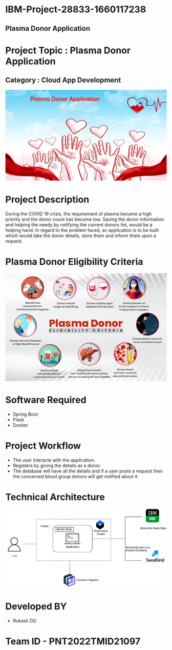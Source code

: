 # IBM-Project-28833-1660117238
## Plasma Donor Application
# Project Topic  : Plasma Donor Application
## Category : Cloud App Development

 ![image](https://github.com/RukashDG/Plasma-Donor-Application/blob/main/Images/plasma_donor_img.jpg)
 
 # Project Description
During the COVID 19 crisis, the requirement of plasma became a high priority and the donor count has become low. Saving the donor information and helping the needy by notifying the current donors list, would be a helping hand. In regard to the problem faced, an application is to be built which would take the donor details, store them and inform them upon a request.

 # Plasma Donor Eligibility Criteria
 ![image](https://github.com/RukashDG/Plasma-Donor-Application/blob/main/Images/Plasma%20Criteria.jfif)
 
# Software Required
 - Spring Boot
 - Flask
 - Docker
 
 # Project Workflow
 - The user interacts with the application.
 - Registers by giving the details as a donor.
 - The database will have all the details and if a user posts a request then the concerned blood group donors will get notified about it.
 
 # Technical Architecture
 ![image](https://github.com/RukashDG/Plasma-Donor-Application/blob/main/Images/architecture.png)

# Developed BY
 - Rukash DG
 
 

# Team ID - PNT2022TMID21097
